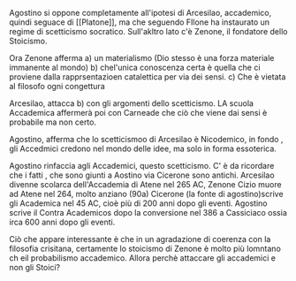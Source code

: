 Agostino si oppone completamente all'ipotesi di Arcesilao, accademico, quindi seguace di [[Platone]], ma che seguendo FIlone ha instaurato un regime di scetticismo socratico.
Sull'akltro lato c'è Zenone, il fondatore dello Stoicismo.

Ora Zenone afferma 
a) un materialismo (Dio stesso è una forza materiale immanente al mondo)
b) chel'unica conoscenza certa è quella che ci proviene dalla rapprsentazioen catalettica per via dei sensi.
c) Che è vietata al filosofo ogni congettura

Arcesilao, attacca b) con gli argomenti dello scetticismo. LA scuola Accademica affermerà poi con Carneade che ciò che viene dai sensi è probabile ma non certo.

Agostino, afferma che lo scetticismoo di Arcesilao è Nicodemico, in fondo , gli Accedmici credono nel mondo delle idee, ma solo in forma essoterica.

Agostino rinfaccia agli Accademici, questo scetticismo.
C' è da ricordare che i fatti , che sono giunti a Aostino via Cicerone sono antichi.
Arcesilao divenne scolarca dell'Accademia di Atene nel 265 AC, Zenone Cizio muore ad Atene nel 264, molto anziano (90a)
Cicerone (la fonte di agostino)scrive gli Academica nel 45 AC, cioè più di 200 anni dopo gli eventi. Agostino scrive il Contra Academicos dopo la conversione nel 386 a Cassiciaco ossia  irca 600 anni dopo gli eventi.


Ciò che appare interessante è che in un agradazione di coerenza con la filosofia crisitana, certamente lo stoicismo di Zenone è molto più lomntano ch eil probabilismo accademico. Allora perchè attaccare gli accademici e non gli Stoici?
